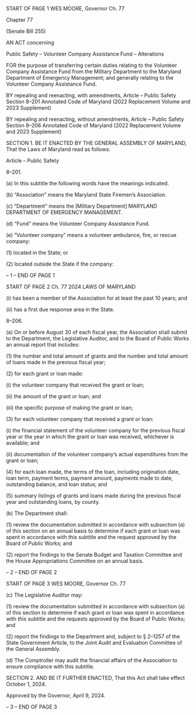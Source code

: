 START OF PAGE 1
WES MOORE, Governor Ch. 77

Chapter 77

(Senate Bill 255)

AN ACT concerning

Public Safety – Volunteer Company Assistance Fund – Alterations

FOR the purpose of transferring certain duties relating to the Volunteer Company
Assistance Fund from the Military Department to the Maryland Department of
Emergency Management; and generally relating to the Volunteer Company
Assistance Fund.

BY repealing and reenacting, with amendments,
Article – Public Safety
Section 8–201
Annotated Code of Maryland
(2022 Replacement Volume and 2023 Supplement)

BY repealing and reenacting, without amendments,
Article – Public Safety
Section 8–206
Annotated Code of Maryland
(2022 Replacement Volume and 2023 Supplement)

SECTION 1. BE IT ENACTED BY THE GENERAL ASSEMBLY OF MARYLAND,
That the Laws of Maryland read as follows:

Article – Public Safety

8–201.

(a) In this subtitle the following words have the meanings indicated.

(b) “Association” means the Maryland State Firemen’s Association.

(c) “Department” means the [Military Department] MARYLAND DEPARTMENT
OF EMERGENCY MANAGEMENT.

(d) “Fund” means the Volunteer Company Assistance Fund.

(e) “Volunteer company” means a volunteer ambulance, fire, or rescue company:

(1) located in the State; or

(2) located outside the State if the company:

– 1 –
END OF PAGE 1

START OF PAGE 2
Ch. 77 2024 LAWS OF MARYLAND

(i) has been a member of the Association for at least the past 10
years; and

(ii) has a first due response area in the State.

8–206.

(a) On or before August 30 of each fiscal year, the Association shall submit to the
Department, the Legislative Auditor, and to the Board of Public Works an annual report
that includes:

(1) the number and total amount of grants and the number and total
amount of loans made in the previous fiscal year;

(2) for each grant or loan made:

(i) the volunteer company that received the grant or loan;

(ii) the amount of the grant or loan; and

(iii) the specific purpose of making the grant or loan;

(3) for each volunteer company that received a grant or loan:

(i) the financial statement of the volunteer company for the previous
fiscal year or the year in which the grant or loan was received, whichever is available; and

(ii) documentation of the volunteer company’s actual expenditures
from the grant or loan;

(4) for each loan made, the terms of the loan, including origination date,
loan term, payment terms, payment amount, payments made to date, outstanding balance,
and loan status; and

(5) summary listings of grants and loans made during the previous fiscal
year and outstanding loans, by county.

(b) The Department shall:

(1) review the documentation submitted in accordance with subsection (a)
of this section on an annual basis to determine if each grant or loan was spent in accordance
with this subtitle and the request approved by the Board of Public Works; and

(2) report the findings to the Senate Budget and Taxation Committee and
the House Appropriations Committee on an annual basis.

– 2 –
END OF PAGE 2

START OF PAGE 3
WES MOORE, Governor Ch. 77

(c) The Legislative Auditor may:

(1) review the documentation submitted in accordance with subsection (a)
of this section to determine if each grant or loan was spent in accordance with this subtitle
and the requests approved by the Board of Public Works; and

(2) report the findings to the Department and, subject to § 2–1257 of the
State Government Article, to the Joint Audit and Evaluation Committee of the General
Assembly.

(d) The Comptroller may audit the financial affairs of the Association to ensure
compliance with this subtitle.

SECTION 2. AND BE IT FURTHER ENACTED, That this Act shall take effect
October 1, 2024.

Approved by the Governor, April 9, 2024.

– 3 –
END OF PAGE 3